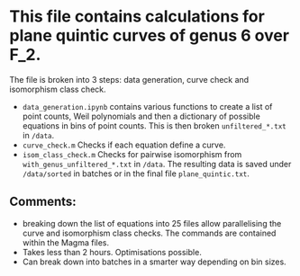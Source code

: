 # This file contains calculations for plane quintic curves of genus 6 over F_2.

The file is broken into 3 steps: data generation, curve check and isomorphism class check.

- ```data_generation.ipynb``` contains various functions to create a list of point counts, Weil polynomials and then a dictionary of possible equations in bins of point counts. This is then broken ```unfiltered_*.txt```  in ```/data```.
- ```curve_check.m``` Checks if each equation define a curve.
- ```isom_class_check.m``` Checks for pairwise isomorphism from ```with_genus_unfiltered_*.txt``` in ```/data```. The resulting data is saved under ```/data/sorted``` in batches or in the final file ```plane_quintic.txt```.

## Comments:
- breaking down the list of equations into 25 files allow parallelising the curve and isomorphism class checks. The commands are contained within the Magma files.
- Takes less than 2 hours. Optimisations possible.
- Can break down into batches in a smarter way depending on bin sizes.
